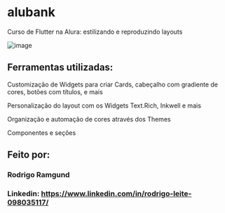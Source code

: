 # alubank

Curso de Flutter na Alura: estilizando e reproduzindo layouts

![image](https://user-images.githubusercontent.com/112991755/231090884-9f6d9b81-22b1-4ea7-bac0-ee362a5730bd.png)

## Ferramentas utilizadas:

Customização de Widgets para criar Cards, cabeçalho com gradiente de cores, botões com títulos, e mais

Personalização do layout com os Widgets Text.Rich, Inkwell e mais

Organização e automação de cores através dos Themes

Componentes e seções

## Feito por:

### Rodrigo Ramgund

### Linkedin: https://www.linkedin.com/in/rodrigo-leite-098035117/